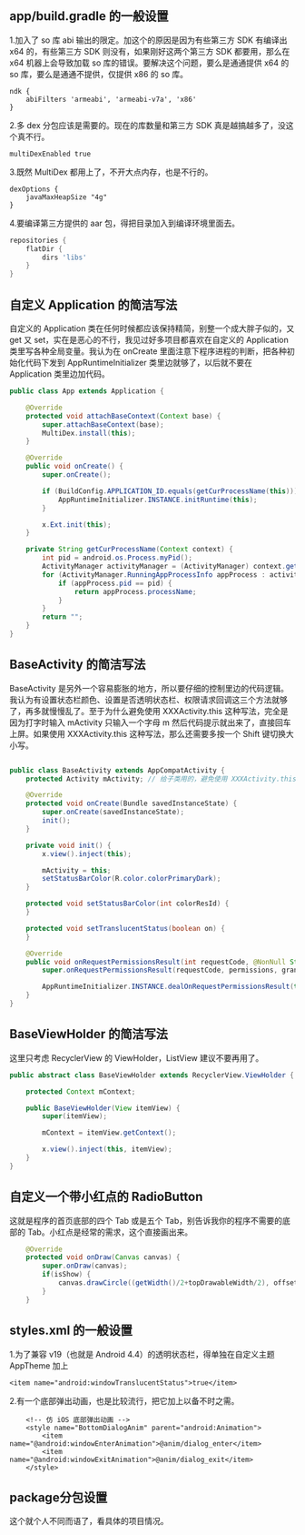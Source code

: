## app/build.gradle 的一般设置

1.加入了 so 库 abi 输出的限定。加这个的原因是因为有些第三方 SDK 有编译出 x64 的，有些第三方 SDK 则没有，如果刚好这两个第三方 SDK 都要用，那么在 x64 机器上会导致加载 so 库的错误。要解决这个问题，要么是通通提供 x64 的 so 库，要么是通通不提供，仅提供 x86 的 so 库。

```gr
ndk {
    abiFilters 'armeabi', 'armeabi-v7a', 'x86'
}
```

2.多 dex 分包应该是需要的。现在的库数量和第三方 SDK 真是越搞越多了，没这个真不行。

```gr
multiDexEnabled true
```

3.既然 MultiDex 都用上了，不开大点内存，也是不行的。

```gr
dexOptions {
    javaMaxHeapSize "4g"
}
```

4.要编译第三方提供的 aar 包，得把目录加入到编译环境里面去。

```groovy
repositories {
    flatDir {
        dirs 'libs'
    }
}
```



## 自定义 Application 的简洁写法

自定义的 Application 类在任何时候都应该保持精简，别整一个成大胖子似的，又 get 又 set，实在是恶心的不行，我见过好多项目都喜欢在自定义的 Application 类里写各种全局变量。我认为在 onCreate 里面注意下程序进程的判断，把各种初始化代码下发到 AppRuntimeInitializer 类里边就够了，以后就不要在 Application 类里边加代码。

```java
public class App extends Application {

    @Override
    protected void attachBaseContext(Context base) {
        super.attachBaseContext(base);
        MultiDex.install(this);
    }

    @Override
    public void onCreate() {
        super.onCreate();

        if (BuildConfig.APPLICATION_ID.equals(getCurProcessName(this))) {
            AppRuntimeInitializer.INSTANCE.initRuntime(this);
        }

        x.Ext.init(this);
    }

    private String getCurProcessName(Context context) {
        int pid = android.os.Process.myPid();
        ActivityManager activityManager = (ActivityManager) context.getSystemService(Context.ACTIVITY_SERVICE);
        for (ActivityManager.RunningAppProcessInfo appProcess : activityManager.getRunningAppProcesses()) {
            if (appProcess.pid == pid) {
                return appProcess.processName;
            }
        }
        return "";
    }
}
```



## BaseActivity 的简洁写法

BaseActivity 是另外一个容易膨胀的地方，所以要仔细的控制里边的代码逻辑。我认为有设置状态栏颜色、设置是否透明状态栏、权限请求回调这三个方法就够了，再多就慢慢乱了。至于为什么避免使用 XXXActivity.this 这种写法，完全是因为打字时输入 mActivity 只输入一个字母 m 然后代码提示就出来了，直接回车上屏。如果使用 XXXActivity.this 这种写法，那么还需要多按一个 Shift 键切换大小写。

```java

public class BaseActivity extends AppCompatActivity {
    protected Activity mActivity; // 给子类用的，避免使用 XXXActivity.this 这种写法

    @Override
    protected void onCreate(Bundle savedInstanceState) {
        super.onCreate(savedInstanceState);
        init();
    }

    private void init() {
        x.view().inject(this);

        mActivity = this;
        setStatusBarColor(R.color.colorPrimaryDark);
    }

    protected void setStatusBarColor(int colorResId) {
    }

    protected void setTranslucentStatus(boolean on) {
    }

    @Override
    public void onRequestPermissionsResult(int requestCode, @NonNull String[] permissions, @NonNull int[] grantResults) {
        super.onRequestPermissionsResult(requestCode, permissions, grantResults);

        AppRuntimeInitializer.INSTANCE.dealOnRequestPermissionsResult(this, requestCode, permissions, grantResults);
    }
}
```



## BaseViewHolder 的简洁写法

这里只考虑 RecyclerView 的 ViewHolder，ListView 建议不要再用了。

```java
public abstract class BaseViewHolder extends RecyclerView.ViewHolder {

    protected Context mContext;

    public BaseViewHolder(View itemView) {
        super(itemView);

        mContext = itemView.getContext();

        x.view().inject(this, itemView);
    }
}
```



## 自定义一个带小红点的 RadioButton

这就是程序的首页底部的四个 Tab 或是五个 Tab，别告诉我你的程序不需要的底部的 Tab。小红点是经常的需求，这个直接画出来。

```java
    @Override
    protected void onDraw(Canvas canvas) {
        super.onDraw(canvas);
        if(isShow) {
            canvas.drawCircle((getWidth()/2+topDrawableWidth/2), offset, radius, paint);
        }
    }
```



## styles.xml 的一般设置

1.为了兼容 v19（也就是 Android 4.4）的透明状态栏，得单独在自定义主题  AppTheme 加上

```xm
<item name="android:windowTranslucentStatus">true</item>
```

2.有一个底部弹出动画，也是比较流行，把它加上以备不时之需。

```xm
    <!-- 仿 iOS 底部弹出动画 -->
    <style name="BottomDialogAnim" parent="android:Animation">
        <item name="@android:windowEnterAnimation">@anim/dialog_enter</item>
        <item name="@android:windowExitAnimation">@anim/dialog_exit</item>
    </style>
```



## package分包设置

这个就个人不同而语了，看具体的项目情况。
